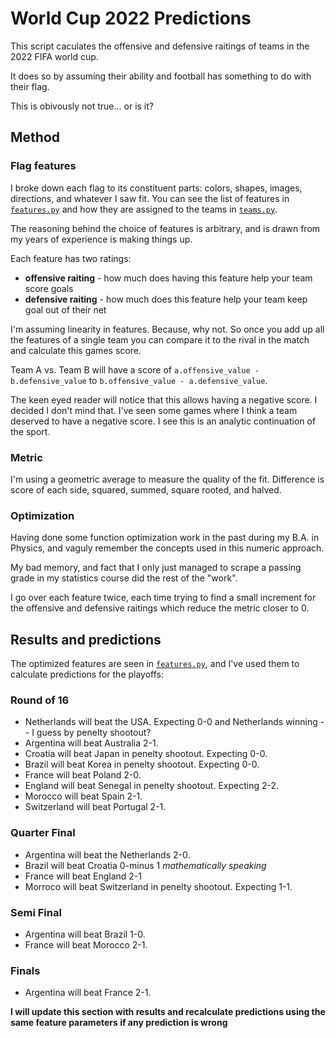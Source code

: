 # World Cup 2022 Predictions
This script caculates the offensive and defensive raitings of teams in the 2022 FIFA world cup.

It does so by assuming their ability and football has something to do with their flag.

This is obivously not true... or is it?

## Method
### Flag features
I broke down each flag to its constituent parts: colors, shapes, images, directions, and whatever I saw fit.
You can see the list of features in [`features.py`](./features.py) and how they are assigned to the teams in [`teams.py`](./teams.py).

The reasoning behind the choice of features is arbitrary, and is drawn from my years of experience is making things up.

Each feature has two ratings:
 * __offensive raiting__ - how much does having this feature help your team score goals
 * __defensive raiting__ - how much does this feature help your team keep goal out of their net

I'm assuming linearity in features. Because, why not. So once you add up all the features of a single team you can compare it to the rival in the match and calculate this games score.

Team A vs. Team B will have a score of `a.offensive_value - b.defensive_value` to `b.offensive_value - a.defensive_value`.

The keen eyed reader will notice that this allows having a negative score. I decided I don't mind that. I've seen some games where I think a team deserved to have a negative score. I see this is an analytic continuation of the sport.

### Metric
I'm using a geometric average to measure the quality of the fit. Difference is score of each side, squared, summed, square rooted, and halved.

### Optimization
Having done some function optimization work in the past during my B.A. in Physics, and vaguly remember the concepts used in this numeric approach.

My bad memory, and fact that I only just managed to scrape a passing grade in my statistics course did the rest of the "work".

I go over each feature twice, each time trying to find a small increment for the offensive and defensive raitings which reduce the metric closer to 0.

## Results and predictions
The optimized features are seen in [`features.py`](./features.py), and I've used them to calculate predictions for the playoffs:
### Round of 16
* Netherlands will beat the USA. Expecting 0-0 and Netherlands winning -- I guess by penelty shootout?
* Argentina will beat Australia 2-1.
* Croatia will beat Japan in penelty shootout. Expecting 0-0.
* Brazil will beat Korea in penelty shootout. Expecting 0-0.
* France will beat Poland 2-0.
* England will beat Senegal in penelty shootout. Expecting 2-2.
* Morocco will beat Spain 2-1.
* Switzerland will beat Portugal 2-1.

### Quarter Final
* Argentina will beat the Netherlands 2-0.
* Brazil will beat Croatia 0-minus 1 _mathematically speaking_
* France will beat England 2-1
* Morroco will beat Switzerland in penelty shootout. Expecting 1-1.

### Semi Final
* Argentina will beat Brazil 1-0.
* France will beat Morocco 2-1.

### Finals
* Argentina will beat France 2-1.

**I will update this section with results and recalculate predictions using the same feature parameters if any prediction is wrong**